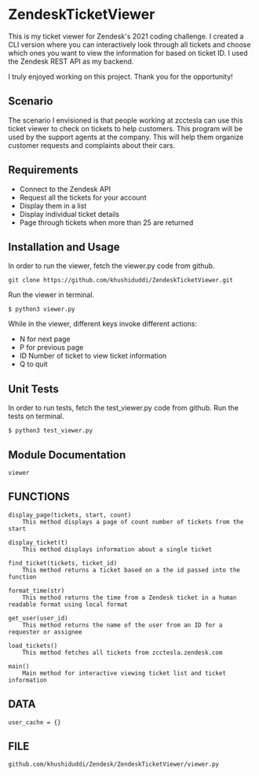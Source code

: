 # ZendeskTicketViewer

This is my ticket viewer for Zendesk's 2021 coding challenge. I created a CLI version where you can interactively look through all tickets and choose which ones you want to view the information for based on ticket ID. I used the Zendesk REST API as my backend.

I truly enjoyed working on this project. Thank you for the opportunity!

## Scenario
The scenario I envisioned is that people working at zcctesla can use this ticket viewer to check on tickets to help customers. This program will be used by the support agents at the company. This will help them organize customer requests and complaints about their cars.

## Requirements
- Connect to the Zendesk API
- Request all the tickets for your account
- Display them in a list
- Display individual ticket details
- Page through tickets when more than 25 are returned

## Installation and Usage
In order to run the viewer, fetch the viewer.py code from github.
```
git clone https://github.com/khushiduddi/ZendeskTicketViewer.git
```
Run the viewer in terminal.
```
$ python3 viewer.py
```
While in the viewer, different keys invoke different actions:
- N for next page
- P for previous page
- ID Number of ticket to view ticket information
- Q to quit

## Unit Tests
In order to run tests, fetch the test_viewer.py code from github.
Run the tests on terminal.
```
$ python3 test_viewer.py
```

## Module Documentation
    viewer

## FUNCTIONS
    display_page(tickets, start, count)
        This method displays a page of count number of tickets from the start
    
    display_ticket(t)
        This method displays information about a single ticket
    
    find_ticket(tickets, ticket_id)
        This method returns a ticket based on a the id passed into the function
    
    format_time(str)
        This method returns the time from a Zendesk ticket in a human readable format using local format
    
    get_user(user_id)
        This method returns the name of the user from an ID for a requester or assignee
    
    load_tickets()
        This method fetches all tickets from zcctesla.zendesk.com
    
    main()
        Main method for interactive viewing ticket list and ticket information

## DATA
    user_cache = {}

## FILE
    github.com/khushiduddi/Zendesk/ZendeskTicketViewer/viewer.py
